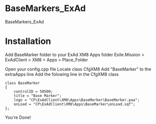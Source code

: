# BaseMarkers_ExAd
BaseMarkers_ExAd

# Installation

Add BaseMarker folder to your ExAd XM8 Apps folder
Exile.Mission > ExAdClient > XM8 > Apps > Place_Folder

Open your config.cpp file
Locate class CfgXM8
Add "BaseMarker" to the extraApps line
Add the folowing line in the CfgXM8 class

	class BaseMarker 
	{
		controlID = 50500;
		title = "Base Marker";		
		logo = "CP\ExAdClient\XM8\Apps\BaseMarker\BaseMarker.paa";
		onLoad = "CP\ExAdClient\XM8\Apps\BaseMarker\onLoad.sqf";
	};

You're Done!
